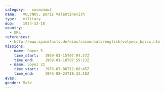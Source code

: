 ```yaml
---
category:	cosmonaut
name:	VOLYNOV, Boris Valentinovich 
type:	military
dob:	1934-12-18
country:
  - URS
references:
  - http://www.spacefacts.de/bios/cosmonauts/english/volynov_boris.htm
missions:
  - name: Soyuz 5
    time_start:   1969-01-15T07:04:57Z
    time_end:     1969-01-18T07:59:13Z
  - name: Soyuz 21
    time_start:   1976-07-06T12:08:45Z
    time_end:     1976-08-24T18:32:18Z
evas:
gender:	Male
---
```

